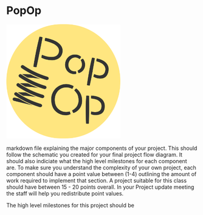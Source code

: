 # PopOp
<img src="https://raw.githubusercontent.com/gmosley/PopOp/master/docs/logo.png" width="300" height="300"/>

markdown file explaining the major components of your project. This should follow the schematic you created for your final project flow diagram. It should also indiciate what the high level milestones for each component are. To make sure you understand the complexity of your own project, each component should have a point value between (1-4) outlining the amount of work required to implement that section. A project suitable for this class should have between 15 - 20 points overall. In your Project update meeting the staff will help you redistribute point values.

The high level milestones for this project should be 
